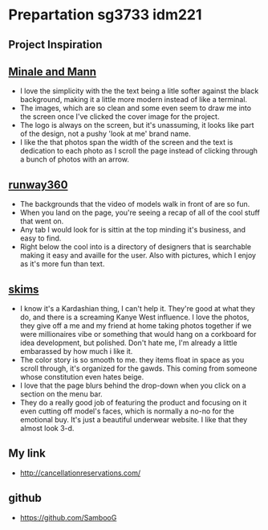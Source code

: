 # Prepartation sg3733 idm221

## Project Inspiration

## [Minale and Mann](https://minaleandmann.com/)

- I love the simplicity with the the text being a litle softer against the black background, making it a little more modern instead of like a terminal.
- The images, which are so clean and some even seem to draw me into the screen once I've clicked the cover image for the project.
- The logo is always on the screen, but it's unassuming, it looks like part of the design, not a pushy 'look at me' brand name.
- I like the that photos span the width of the screen and the text is dedication to each photo as I scroll the page instead of clicking through a bunch of photos with an arrow.

## [runway360](https://runway360.cfda.com/)

- The backgrounds that the video of models walk in front of are so fun.
- When you land on the page, you're seeing a recap of all of the cool stuff that went on.
- Any tab I would look for is sittin at the top minding it's business, and easy to find.
- Right below the cool into is a directory of designers that is searchable making it easy and availle for the user. Also with pictures, which I enjoy as it's more fun than text.

## [skims](www.skims.com)

- I know it's a Kardashian thing, I can't help it. They're good at what they do, and there is a screaming Kanye West influence. I love the photos, they give off a me and my friend at home taking photos together if we were millionaires vibe or something that would hang on a corkboard for idea development, but polished. Don't hate me, I'm already a little embarassed by how much i like it.
- The color story is so smooth to me. they items float in space as you scroll through, it's organized for the gawds. This coming from someone whose constitution even hates beige.
- I love that the page blurs behind the drop-down when you click on a section on the menu bar.
- They do a really good job of featuring the product and focusing on it even cutting off model's faces, which is normally a no-no for the emotional buy. It's just a beautiful underwear website. I like that they almost look 3-d.

## My link

- <http://cancellationreservations.com/>

## github

- <https://github.com/SambooG>